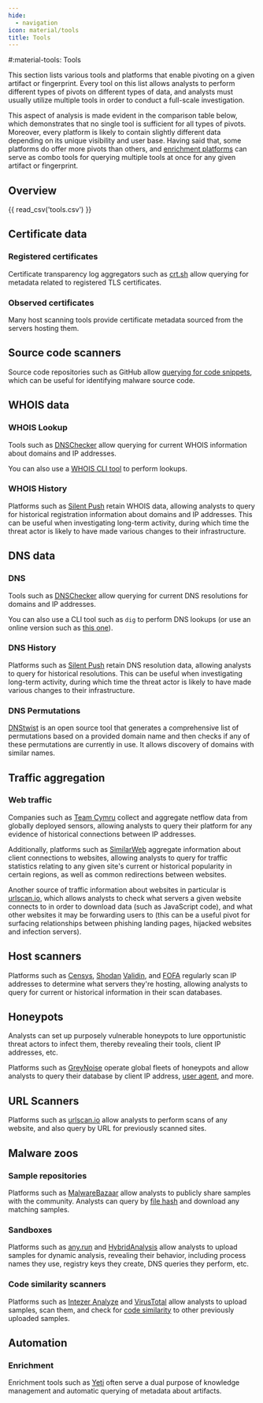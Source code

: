 ```yaml
---
hide:
  - navigation
icon: material/tools
title: Tools
---
```


#:material-tools: Tools

This section lists various tools and platforms that enable pivoting on a given artifact or fingerprint. Every tool on this list allows analysts to perform different types of pivots on different types of data, and analysts must usually utilize multiple tools in order to conduct a full-scale investigation.

This aspect of analysis is made evident in the comparison table below, which demonstrates that no single tool is sufficient for all types of pivots. Moreover, every platform is likely to contain slightly different data depending on its unique visibility and user base. Having said that, some platforms do offer more pivots than others, and [enrichment platforms](/tools/#enrichment) can serve as combo tools for querying multiple tools at once for any given artifact or fingerprint.

## Overview

{{ read_csv('tools.csv') }}

## Certificate data

### Registered certificates

Certificate transparency log aggregators such as [crt.sh](https://crt.sh/) allow querying for metadata related to registered TLS certificates.

### Observed certificates

Many host scanning tools provide certificate metadata sourced from the servers hosting them.

## Source code scanners

Source code repositories such as GitHub allow [querying for code snippets](https://github.com/search), which can be useful for identifying malware source code.

## WHOIS data

### WHOIS Lookup

Tools such as [DNSChecker](https://dnschecker.org/) allow querying for current WHOIS information about domains and IP addresses.

You can also use a [WHOIS CLI tool](https://www.arin.net/resources/registry/whois/rws/cli/) to perform lookups.

### WHOIS History

Platforms such as [Silent Push](https://silentpush.com/) retain WHOIS data, allowing analysts to query for historical registration information about domains and IP addresses. This can be useful when investigating long-term activity, during which time the threat actor is likely to have made various changes to their infrastructure.

## DNS data

### DNS

Tools such as [DNSChecker](https://dnschecker.org/) allow querying for current DNS resolutions for domains and IP addresses.

You can also use a CLI tool such as `dig` to perform DNS lookups (or use an online version such as [this one](https://toolbox.googleapps.com/apps/dig/)).

### DNS History

Platforms such as [Silent Push](https://silentpush.com/) retain DNS resolution data, allowing analysts to query for historical resolutions. This can be useful when investigating long-term activity, during which time the threat actor is likely to have made various changes to their infrastructure.

### DNS Permutations

[DNStwist](https://github.com/elceef/dnstwist) is an open source tool that generates a comprehensive list of permutations based on a provided domain name and then checks if any of these permutations are currently in use. It allows discovery of domains with similar names.

## Traffic aggregation

### Web traffic

Companies such as [Team Cymru](https://www.team-cymru.com/cyber-threat-hunting-tools) collect and aggregate netflow data from globally deployed sensors, allowing analysts to query their platform for any evidence of historical connections between IP addresses.

Additionally, platforms such as [SimilarWeb](https://www.similarweb.com/) aggregate information about client connections to websites, allowing analysts to query for traffic statistics relating to any given site's current or historical popularity in certain regions, as well as common redirections between websites.

Another source of traffic information about websites in particular is [urlscan.io](https://urlscan.io/), which allows analysts to check what servers a given website connects to in order to download data (such as JavaScript code), and what other websites it may be forwarding users to (this can be a useful pivot for surfacing relationships between phishing landing pages, hijacked websites and infection servers).

## Host scanners

Platforms such as [Censys](https://search.censys.io/), [Shodan](https://www.shodan.io/) [Validin](https://www.validin.com/), and [FOFA](https://en.fofa.info/) regularly scan IP addresses to determine what servers they're hosting, allowing analysts to query for current or historical information in their scan databases.

## Honeypots

Analysts can set up purposely vulnerable honeypots to lure opportunistic threat actors to infect them, thereby revealing their tools, client IP addresses, etc.

Platforms such as [GreyNoise](https://www.greynoise.io/) operate global fleets of honeypots and allow analysts to query their database by client IP address, [user agent](/artifacts/user-agent/), and more.

## URL Scanners

Platforms such as [urlscan.io](https://urlscan.io/) allow analysts to perform scans of any website, and also query by URL for previously scanned sites.

## Malware zoos

### Sample repositories

Platforms such as [MalwareBazaar](https://bazaar.abuse.ch/) allow analysts to publicly share samples with the community. Analysts can query by [file hash](/fingerprints/#file-hash) and download any matching samples.

### Sandboxes

Platforms such as [any.run](https://any.run/) and [HybridAnalysis](https://www.hybrid-analysis.com/) allow analysts to upload samples for dynamic analysis, revealing their behavior, including process names they use, registry keys they create, DNS queries they perform, etc.

### Code similarity scanners

Platforms such as [Intezer Analyze](https://analyze.intezer.com/) and [VirusTotal](https://virustotal.com) allow analysts to upload samples, scan them, and check for [code similarity](/artifacts/sample/#samples-with-code-similarity-to-it) to other previously uploaded samples.

## Automation

### Enrichment

Enrichment tools such as [Yeti](https://yeti-platform.io/) often serve a dual purpose of knowledge management and automatic querying of metadata about artifacts.
